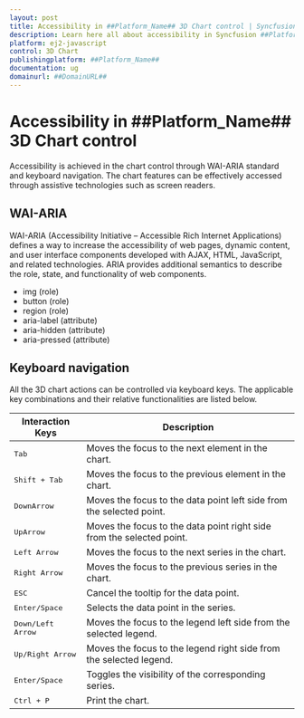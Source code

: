 ```yaml
---
layout: post
title: Accessibility in ##Platform_Name## 3D Chart control | Syncfusion
description: Learn here all about accessibility in Syncfusion ##Platform_Name## 3D Chart control of Syncfusion Essential JS 2 and more.
platform: ej2-javascript
control: 3D Chart 
publishingplatform: ##Platform_Name##
documentation: ug
domainurl: ##DomainURL##
---
```


# Accessibility in ##Platform_Name## 3D Chart control

Accessibility is achieved in the chart control through WAI-ARIA standard and keyboard navigation. The chart features can be effectively accessed through assistive technologies such as screen readers.

## WAI-ARIA

WAI-ARIA (Accessibility Initiative – Accessible Rich Internet Applications) defines a way to increase the accessibility of web pages, dynamic content, and user interface components developed with AJAX, HTML, JavaScript, and related technologies. ARIA provides additional semantics to describe the role, state, and functionality of web components.

* img (role)
* button (role)
* region (role)
* aria-label (attribute)
* aria-hidden (attribute)
* aria-pressed (attribute)

## Keyboard navigation

All the 3D chart actions can be controlled via keyboard keys. The applicable key combinations and their relative functionalities are listed below.

Interaction Keys |Description
-----|-----
<kbd>Tab</kbd> |Moves the focus to the next element in the chart.
<kbd>Shift + Tab</kbd> |Moves the focus to the previous element in the chart.
<kbd>DownArrow</kbd> |Moves the focus to the data point left side from the selected point.
<kbd>UpArrow</kbd> |Moves the focus to the data point right side from the selected point.
<kbd>Left Arrow</kbd> |Moves the focus to the next series in the chart.
<kbd>Right Arrow</kbd> |Moves the focus to the previous series in the chart.
<kbd>ESC</kbd> |Cancel the tooltip for the data point.
<kbd>Enter/Space</kbd> |Selects the data point in the series.
<kbd>Down/Left Arrow</kbd> |Moves the focus to the legend left side from the selected legend.
<kbd>Up/Right Arrow</kbd> | Moves the focus to the legend right side from the selected legend.
<kbd>Enter/Space</kbd> |Toggles the visibility of the corresponding series.
<kbd>Ctrl + P</kbd> |Print the chart.